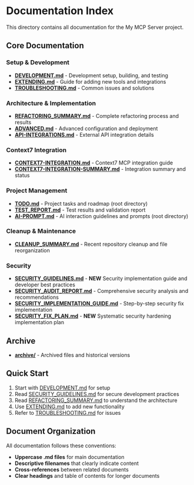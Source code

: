 # Documentation Index

This directory contains all documentation for the My MCP Server project.

## Core Documentation

### Setup & Development

- [**DEVELOPMENT.md**](DEVELOPMENT.md) - Development setup, building, and testing
- [**EXTENDING.md**](EXTENDING.md) - Guide for adding new tools and integrations
- [**TROUBLESHOOTING.md**](TROUBLESHOOTING.md) - Common issues and solutions

### Architecture & Implementation

- [**REFACTORING_SUMMARY.md**](REFACTORING_SUMMARY.md) - Complete refactoring process and results
- [**ADVANCED.md**](ADVANCED.md) - Advanced configuration and deployment
- [**API-INTEGRATIONS.md**](API-INTEGRATIONS.md) - External API integration details

### Context7 Integration

- [**CONTEXT7-INTEGRATION.md**](CONTEXT7-INTEGRATION.md) - Context7 MCP integration guide
- [**CONTEXT7-INTEGRATION-SUMMARY.md**](CONTEXT7-INTEGRATION-SUMMARY.md) - Integration summary and status

### Project Management

- [**TODO.md**](../TODO.md) - Project tasks and roadmap (root directory)
- [**TEST_REPORT.md**](TEST_REPORT.md) - Test results and validation report
- [**AI-PROMPT.md**](../AI-PROMPT.md) - AI interaction guidelines and prompts (root directory)

### Cleanup & Maintenance

- [**CLEANUP_SUMMARY.md**](CLEANUP_SUMMARY.md) - Recent repository cleanup and file reorganization

### Security

- [**SECURITY_GUIDELINES.md**](SECURITY_GUIDELINES.md) - **NEW** Security implementation guide and developer best practices
- [**SECURITY_AUDIT_REPORT.md**](SECURITY_AUDIT_REPORT.md) - Comprehensive security analysis and recommendations
- [**SECURITY_IMPLEMENTATION_GUIDE.md**](SECURITY_IMPLEMENTATION_GUIDE.md) - Step-by-step security fix implementation
- [**SECURITY_FIX_PLAN.md**](SECURITY_FIX_PLAN.md) - **NEW** Systematic security hardening implementation plan

## Archive

- [**archive/**](archive/) - Archived files and historical versions

## Quick Start

1. Start with [DEVELOPMENT.md](DEVELOPMENT.md) for setup
2. Read [SECURITY_GUIDELINES.md](SECURITY_GUIDELINES.md) for secure development practices
3. Read [REFACTORING_SUMMARY.md](REFACTORING_SUMMARY.md) to understand the architecture
4. Use [EXTENDING.md](EXTENDING.md) to add new functionality
5. Refer to [TROUBLESHOOTING.md](TROUBLESHOOTING.md) for issues

## Document Organization

All documentation follows these conventions:

- **Uppercase .md files** for main documentation
- **Descriptive filenames** that clearly indicate content
- **Cross-references** between related documents
- **Clear headings** and table of contents for longer documents
